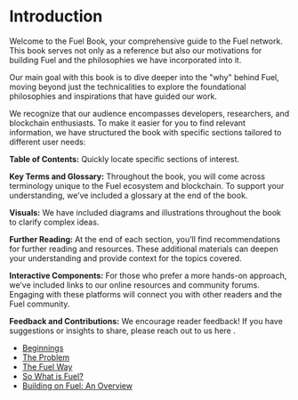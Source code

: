 # Introduction

Welcome to the Fuel Book, your comprehensive guide to the Fuel network. This book serves not only as a reference but also our motivations for building Fuel and the philosophies we have incorporated into it.

Our main goal with this book is to dive deeper into the "why" behind Fuel, moving beyond just the technicalities to explore the foundational philosophies and inspirations that have guided our work.

We recognize that our audience encompasses developers, researchers, and blockchain enthusiasts. To make it easier for you to find relevant information, we have structured the book with specific sections tailored to different user needs:

**Table of Contents:** Quickly locate specific sections of interest.

**Key Terms and Glossary:** Throughout the book, you will come across terminology unique to the Fuel ecosystem and blockchain. To support your understanding, we’ve included a glossary at the end of the book.

**Visuals:** We have included diagrams and illustrations throughout the book to clarify complex ideas.

**Further Reading:** At the end of each section, you’ll find recommendations for further reading and resources. These additional materials can deepen your understanding and provide context for the topics covered.

**Interactive Components:** For those who prefer a more hands-on approach, we’ve included links to our online resources and community forums. Engaging with these platforms will connect you with other readers and the Fuel community.

**Feedback and Contributions:** We encourage reader feedback! If you have suggestions or insights to share, please reach out to us here <insert link>.

- [Beginnings](./beginnings.md)
- [The Problem](./problem.md)
- [The Fuel Way](./fuel-way.md)
- [So What is Fuel?](./what-is-fuel.md)
- [Building on Fuel: An Overview](./building-on-fuel-overview.md)
